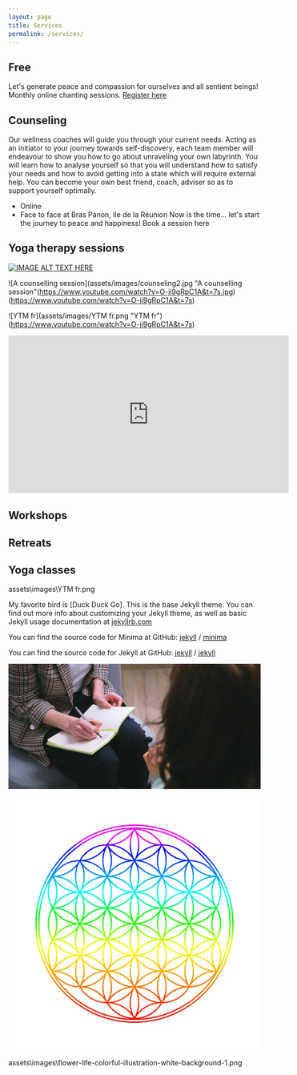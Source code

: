 ```yaml
---
layout: page
title: Services
permalink: /services/
---
```

## Free 
 Let's generate peace and compassion for ourselves and all sentient beings!
 Monthly online chanting sessions.
[Register here](https://forms.gle/pJyoW73HaE4CTX3x5)


## Counseling 
 Our wellness coaches will guide you through your current needs. Acting as an initiator to your journey towards self-discovery, each team member will endeavour to show you how to go about unraveling your own labyrinth. You will learn how to analyse yourself so that you will understand how to satisfy your needs and how to avoid getting into a state which will require external help. You can become your own best friend, coach, adviser so as to support yourself optimally.
  + Online
  + Face to face at Bras Panon, Ile de la Réunion
 Now is the time... let's start the journey to peace and happiness! Book a session here

## Yoga therapy sessions
[![IMAGE ALT TEXT HERE](http://img.youtube.com/vi/YOUTUBE_VIDEO_ID_HERE/0.jpg)](http://www.youtube.com/watch?v=YOUTUBE_VIDEO_ID_HERE)

![A counselling session](assets/images/counseling2.jpg "A counselling session"(https://www.youtube.com/watch?v=O-ji9gRpC1A&t=7s.jpg)(https://www.youtube.com/watch?v=O-ji9gRpC1A&t=7s) 

![YTM fr](assets/images/YTM fr.png "YTM fr")(https://www.youtube.com/watch?v=O-ji9gRpC1A&t=7s)

<iframe width="560" height="315" src="https://www.youtube.com/embed/O-ji9gRpC1A?si=MBzyRzFfF8LyY0aZ" title="YouTube video player" frameborder="0" allow="accelerometer; autoplay; clipboard-write; encrypted-media; gyroscope; picture-in-picture; web-share" allowfullscreen></iframe>


## Workshops

## Retreats

## Yoga classes


assets\images\YTM fr.png

My favorite bird is [Duck Duck Go].
This is the base Jekyll theme. You can find out more info about customizing your Jekyll theme, as well as basic Jekyll usage documentation at [jekyllrb.com](https://jekyllrb.com/)

You can find the source code for Minima at GitHub:
[jekyll][jekyll-organization] /
[minima](https://github.com/jekyll/minima)

You can find the source code for Jekyll at GitHub:
[jekyll][jekyll-organization] /
[jekyll](https://github.com/jekyll/jekyll)


[jekyll-organization]: https://github.com/jekyll
![A counselling session](assets/images/counseling2.jpg "A counselling session")

![Flower of life](/assets/images/flower-life-colorful-illustration-white-background-1.png "Flower of life")

assets\images\flower-life-colorful-illustration-white-background-1.png